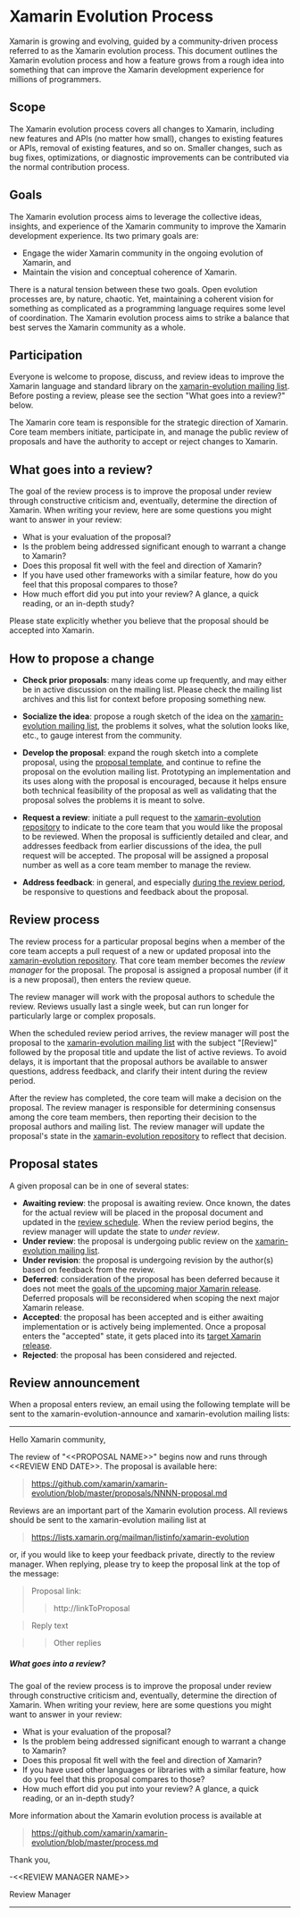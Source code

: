 # Xamarin Evolution Process

Xamarin is growing and evolving, guided by a community-driven process referred to as the Xamarin evolution process. This document outlines the Xamarin evolution process and how a feature grows from a rough idea into something that can improve the Xamarin development experience for millions of programmers.

## Scope

The Xamarin evolution process covers all changes to Xamarin, including new features and APIs (no matter how small), changes to existing features or APIs, removal of existing features, and so on. Smaller changes, such as bug fixes, optimizations, or diagnostic improvements can be contributed via the normal contribution process.

## Goals

The Xamarin evolution process aims to leverage the collective ideas, insights, and experience of the Xamarin community to improve the Xamarin development experience. Its two primary goals are:

* Engage the wider Xamarin community in the ongoing evolution of Xamarin, and
* Maintain the vision and conceptual coherence of Xamarin.

There is a natural tension between these two goals. Open evolution processes are, by nature, chaotic. Yet, maintaining a coherent vision for something as complicated as a programming language requires some level of coordination. The Xamarin evolution process aims to strike a balance that best serves the Xamarin community as a whole.

## Participation

Everyone is welcome to propose, discuss, and review ideas to improve
the Xamarin language and standard library on the [xamarin-evolution
mailing list][xamarin-evolution-mailing-list]. Before posting a review,
please see the section "What goes into a review?" below.

The Xamarin core team is
responsible for the strategic direction of Xamarin. Core team members
initiate, participate in, and manage the public review of proposals
and have the authority to accept or reject changes to Xamarin.

## What goes into a review?

The goal of the review process is to improve the proposal under review
through constructive criticism and, eventually, determine the
direction of Xamarin. When writing your review, here are some questions
you might want to answer in your review:

* What is your evaluation of the proposal?
* Is the problem being addressed significant enough to warrant a change to Xamarin?
* Does this proposal fit well with the feel and direction of Xamarin?
* If you have used other frameworks with a similar feature, how do you feel that this proposal compares to those?
* How much effort did you put into your review? A glance, a quick reading, or an in-depth study?

Please state explicitly whether you believe that the proposal should be accepted into Xamarin.

## How to propose a change

* **Check prior proposals**: many ideas come up frequently, and may either be in active discussion on the mailing list.  Please check the mailing list archives and this list for context before proposing something new.

* **Socialize the idea**: propose a rough sketch of the idea on the [xamarin-evolution mailing list][xamarin-evolution-mailing-list], the problems it solves, what the solution looks like, etc., to gauge interest from the community.
* **Develop the proposal**: expand the rough sketch into a complete proposal, using the [proposal template](0000-template.md), and continue to refine the proposal on the evolution mailing list. Prototyping an implementation and its uses along with the proposal is encouraged, because it helps ensure both technical feasibility of the proposal as well as validating that the proposal solves the problems it is meant to solve.
* **Request a review**: initiate a pull request to the [xamarin-evolution repository][xamarin-evolution-repo] to indicate to the core team that you would like the proposal to be reviewed. When the proposal is sufficiently detailed and clear, and addresses feedback from earlier discussions of the idea, the pull request will be accepted. The proposal will be assigned a proposal number as well as a core team member to manage the review.
* **Address feedback**: in general, and especially [during the review period](#review), be responsive to questions and feedback about the proposal.

## Review process

The review process for a particular proposal begins when a member of
the core team accepts a pull request of a new or updated proposal into
the [xamarin-evolution repository][xamarin-evolution-repo]. That core team
member becomes the *review manager* for the proposal. The proposal
is assigned a proposal number (if it is a new proposal), then enters
the review queue.

The review manager will work with the proposal authors to schedule the
review. Reviews usually last a single week, but can run longer for
particularly large or complex proposals.

When the scheduled review period arrives, the review manager will post
the proposal to the [xamarin-evolution mailing
list][xamarin-evolution-mailing-list] with the subject "[Review]"
followed by the proposal title and update the list of active
reviews. To avoid delays, it is important that the proposal authors be
available to answer questions, address feedback, and clarify their
intent during the review period.

After the review has completed, the core team will make a decision on
the proposal. The review manager is responsible for determining
consensus among the core team members, then reporting their decision
to the proposal authors and mailing list. The review manager will
update the proposal's state in the [xamarin-evolution
repository][xamarin-evolution-repo] to reflect that decision.

## Proposal states
A given proposal can be in one of several states:

* **Awaiting review**: the proposal is awaiting review. Once known,
  the dates for the actual review will be placed in the proposal
  document and updated in the [review schedule](schedule.md). When the
  review period begins, the review manager will update the state to
  *under review*.
* **Under review**: the proposal is undergoing public review on the [xamarin-evolution mailing list][xamarin-evolution-mailing-list]. 
* **Under revision**: the proposal is undergoing revision by the
  author(s) based on feedback from the review.
* **Deferred**: consideration of the proposal has been deferred
  because it does not meet the [goals of the upcoming major Xamarin
  release](README.md). Deferred proposals will be reconsidered when
  scoping the next major Xamarin release.
* **Accepted**: the proposal has been accepted and is either awaiting
  implementation or is actively being implemented. Once a proposal
  enters the "accepted" state, it gets placed into its [target Xamarin
  release](README.md).
* **Rejected**: the proposal has been considered and rejected.

[xamarin-evolution-repo]: https://github.com/xamarin/xamarin-evolution  "Xamarin evolution repository"
[xamarin-evolution-mailing-list]: http://open.xamarin.com/community  "Xamarin evolution mailing list"

## Review announcement

When a proposal enters review, an email using the following template will be
sent to the xamarin-evolution-announce and xamarin-evolution mailing lists:

---

Hello Xamarin community,

The review of "\<\<PROPOSAL NAME>>" begins now and runs through \<\<REVIEW
END DATE>>. The proposal is available here:

> <https://github.com/xamarin/xamarin-evolution/blob/master/proposals/NNNN-proposal.md>

Reviews are an important part of the Xamarin evolution process. All reviews
should be sent to the xamarin-evolution mailing list at

> <https://lists.xamarin.org/mailman/listinfo/xamarin-evolution>

or, if you would like to keep your feedback private, directly to the
review manager. When replying, please try to keep the proposal link at
the top of the message:

> Proposal link:
>>  http://linkToProposal

>  Reply text

>>  Other replies

##### What goes into a review?

The goal of the review process is to improve the proposal under review
through constructive criticism and, eventually, determine the direction of
Xamarin. When writing your review, here are some questions you might want to
answer in your review:

* What is your evaluation of the proposal?
* Is the problem being addressed significant enough to warrant a
  change to Xamarin?
* Does this proposal fit well with the feel and direction of Xamarin?
* If you have used other languages or libraries with a similar
  feature, how do you feel that this proposal compares to those?
* How much effort did you put into your review? A glance, a quick
  reading, or an in-depth study?

More information about the Xamarin evolution process is available at

> <https://github.com/xamarin/xamarin-evolution/blob/master/process.md>

Thank you,

-\<\<REVIEW MANAGER NAME>>

Review Manager

---